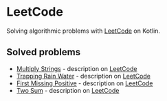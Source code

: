 # LeetCode

Solving algorithmic problems with [LeetCode](https://leetcode.com/) on Kotlin.

## Solved problems
   
   - [Multiply Strings](src/main/kotlin/MultiplyStrings.kt) - description on [LeetCode](https://leetcode.com/problems/multiply-strings/)
   - [Trapping Rain Water](src/main/kotlin/TrappingRainWater.kt) - description on [LeetCode](https://leetcode.com/problems/trapping-rain-water/)
   - [First Missing Positive](src/main/kotlin/FirstMissingPositive.kt) - description on [LeetCode](https://leetcode.com/problems/first-missing-positive/)
   - [Two Sum](src/main/kotlin/TwoSum.kt) - description on [LeetCode](https://leetcode.com/problems/two-sum/description/)
    